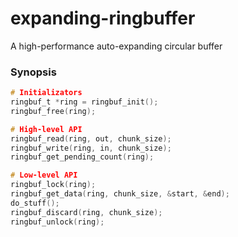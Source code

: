 expanding-ringbuffer
====================

A high-performance auto-expanding circular buffer

### Synopsis

```c
# Initializators
ringbuf_t *ring = ringbuf_init();
ringbuf_free(ring);

# High-level API
ringbuf_read(ring, out, chunk_size);
ringbuf_write(ring, in, chunk_size);
ringbuf_get_pending_count(ring);

# Low-level API
ringbuf_lock(ring);
ringbuf_get_data(ring, chunk_size, &start, &end);
do_stuff();
ringbuf_discard(ring, chunk_size);
ringbuf_unlock(ring);
```
